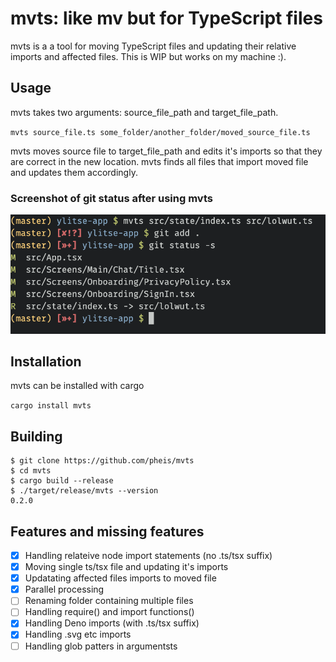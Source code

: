 # mvts: like mv but for TypeScript files

mvts is a a tool for moving TypeScript files and updating their relative imports and affected files. This is WIP but works on my machine :).


## Usage

mvts takes two arguments: source_file_path and target_file_path.

`mvts source_file.ts some_folder/another_folder/moved_source_file.ts`

mvts moves source file to target_file_path and edits it's imports so that they are correct in the new location. mvts finds all files that import moved file and updates them accordingly.

### Screenshot of git status after using mvts
![A screenshot of a sample move with mvts](screenshot.png?raw=true "Screenshot of git status after using mvts")

## Installation

mvts can be installed with cargo

`cargo install mvts`

## Building

```
$ git clone https://github.com/pheis/mvts
$ cd mvts
$ cargo build --release
$ ./target/release/mvts --version
0.2.0
```

## Features and missing features

- [x] Handling relateive node import statements (no .ts/tsx suffix)
- [x] Moving single ts/tsx file and updating it's imports
- [x] Updatating affected files imports to moved file
- [x] Parallel processing
- [ ] Renaming folder containing multiple files
- [ ] Handling require() and import functions()
- [x] Handling Deno imports (with .ts/tsx suffix)
- [x] Handling .svg etc imports
- [ ] Handling glob patters in argumentsts
